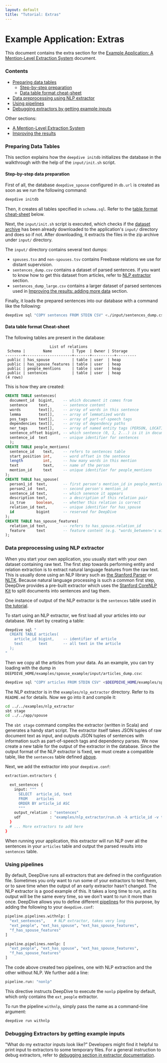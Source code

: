 ```yaml
---
layout: default
title: "Tutorial: Extras"
---
```


# Example Application: Extras

This document contains the extra section for the [Example Application: A Mention-Level
Extraction System](walkthrough.html) document.

### Contents

- [Preparing data tables](#data_tables)
  - [Step-by-step preparation](#data_tables_steps)
  - [Data table format cheat-sheet](#table_cheatsheet)
- [Data preprocessing using NLP extractor](#nlp_extractor)
- [Using pipelines](#pipelines)
- [Debugging extractors by getting example inputs](#debug_extractors)

Other sections:

- [A Mention-Level Extraction System](walkthrough.html)
- [Improving the results](walkthrough-improve.html)


### <a id="data_tables" href="#"></a> Preparing Data Tables

This section explains how the `deepdive initdb` initializes the database in the walkthrough with the help of the `input/init.sh` script.

#### <a id="data_tables_steps" href="#"></a> Step-by-step data preparation

First of all, the database `deepdive_spouse` configured in `db.url` is created as soon as we run the following command:

```bash
deepdive initdb
```

Then, it creates all tables specified in `schema.sql`.
Refer to the [table format cheat-sheet](#table_cheatsheet) below.

Next, the `input/init.sh` script is executed, which checks if the [dataset archive](http://i.stanford.edu/hazy/deepdive-tutorial-data.zip) has been already downloaded to the application's `input/` directory and does so if not.
After downloading, it extracts the files in the zip archive under `input/` directory.

The `input/` directory contains several text dumps:

- `spouses.tsv` and `non-spouses.tsv` contains Freebase relations we use for distant
  supervision.
- `sentences_dump.csv` contains a dataset of parsed sentences. If you
  want to know how to get this dataset from articles, refer to [NLP
  extractor](#nlp_extractor) section.
- `sentences_dump_large.csv` contains a larger dataset of parsed sentences used in [Improving the results: adding more data](walkthrough-improve.html#error-analysis-2) section.

Finally, it loads the prepared sentences into our database with a command like the following:

```bash
deepdive sql "COPY sentences FROM STDIN CSV" <./input/sentences_dump.csv
```

#### <a id="table_cheatsheet" href="#"></a> Data table format Cheat-sheet

The following tables are present in the database:

                        List of relations
     Schema |        Name         | Type  | Owner | Storage
    --------+---------------------+-------+----------+---------
     public | has_spouse          | table | user  | heap
     public | has_spouse_features | table | user  | heap
     public | people_mentions     | table | user  | heap
     public | sentences           | table | user  | heap
    (4 rows)

<a name="tables" href="#"></a>
This is how they are created:

```sql
CREATE TABLE sentences(
  document_id  bigint,    -- which document it comes from
  sentence     text,      -- sentence content
  words        text[],    -- array of words in this sentence
  lemma        text[],    -- array of lemmatized words
  pos_tags     text[],    -- array of part-of-speech tags
  dependencies text[],    -- array of dependency paths
  ner_tags     text[],    -- array of named entity tags (PERSON, LOCATION, etc)
  sentence_offset bigint, -- which sentence (0, 1, 2...) is it in document
  sentence_id  text       -- unique identifier for sentences
  );
CREATE TABLE people_mentions(
  sentence_id    text,    -- refers to sentences table
  start_position int,     -- word offset in the sentence
  length         int,     -- how many words in this mention
  text           text,    -- name of the person
  mention_id     text     -- unique identifier for people_mentions
);
CREATE TABLE has_spouse(
  person1_id  text,       -- first person's mention_id in people_mentions
  person2_id  text,       -- second person's mention_id
  sentence_id text,       -- which senence it appears
  description text,       -- a description of this relation pair
  is_true     boolean,    -- whether this relation is correct
  relation_id text,       -- unique identifier for has_spouse
  id          bigint      -- reserved for DeepDive
);
CREATE TABLE has_spouse_features(
  relation_id text,       -- refers to has_spouse.relation_id
  feature     text        -- feature content (e.g. "words_between='s wife")
);
```

### <a id="nlp_extractor" href="#"> </a> Data preprocessing using NLP extractor

When you start your own application, you usually start with your own dataset containing raw text.
The first step towards performing entity and relation extraction is to extract
natural language features from the raw text. This is usually done using an NLP
library such as [the Stanford
Parser](http://nlp.stanford.edu/software/lex-parser.shtml) or
[NLTK](http://nltk.org/). Because natural language processing is such a common
first step, DeepDive provides a pre-built extractor which uses the
[Stanford CoreNLP Kit](http://nlp.stanford.edu/software/corenlp.shtml)
to split documents into sentences and tag them.

One instance of output of the NLP extractor is the `sentences` table used in
[the tutorial](walkthrough.html).

To start using an NLP extractor, we first load all your articles into our
database. We start by creating a table:

```bash
deepdive sql "
  CREATE TABLE articles(
    article_id bigint,    -- identifier of article
    text       text       -- all text in the article
  );
"
```

Then we copy all the articles from your data. As an example, you can try loading with the dump in `DEEPDIVE_HOME/examples/spouse_example/input/articles_dump.csv`:

```bash
deepdive sql "COPY articles FROM STDIN CSV" <$DEEPDIVE_HOME/examples/spouse_example/input/articles_dump.csv
```

The NLP extractor is in the `examples/nlp_extractor` directory. Refer to
its `README.md` for details. Now we go into it and compile it:

```bash
cd ../../examples/nlp_extractor
sbt stage
cd ../../app/spouse
```

The `sbt stage` command compiles the extractor (written in Scala) and generates
a handy start script. The extractor itself takes JSON tuples of raw document
text as input, and outputs JSON tuples of sentences with information such as
part-of-speech tags and dependency parses. We now create a new table for the
output of the extractor in the database. Since the output format of the NLP
extractor is fixed, we must create a compatible table, like the `sentences`
table defined [above](#tables).

Next, we add the extractor into your `deepdive.conf`:

```bash
extraction.extractors {

  ext_sentences {
    input: """
      SELECT  article_id, text
      FROM    articles
      ORDER BY article_id ASC
      """
    output_relation : "sentences"
    udf             : "examples/nlp_extractor/run.sh -k article_id -v text -l 100 -t 4"
  }
  # ... More extractors to add here
}
```

When running your application, this extractor will run NLP over all the sentences in your `articles` table and output the parsed results into `sentences` table.

<a id="pipelines" href="#"> </a>

### Using pipelines

By default, DeepDive runs all extractors that are defined in the configuration
file. Sometimes you only want to run some of your extractors to test them, or to
save time when the output of an early extractor hasn't changed. The NLP
extractor is a good example of this. It takes a long time to run, and its output
will be the same every time, so we don't want to run it more than once. DeepDive
allows you to define different [pipelines](../running.html#pipelines) for this purpose, by
adding the following to your `deepdive.conf`:

```bash
pipeline.pipelines.withnlp: [
  "ext_sentences",    # NLP extractor, takes very long
  "ext_people", "ext_has_spouse", "ext_has_spouse_features",
  "f_has_spouse_features"
]

pipeline.pipelines.nonlp: [
  "ext_people", "ext_has_spouse", "ext_has_spouse_features",
  "f_has_spouse_features"
]
```

The code above created two pipelines, one with NLP extraction and the other
without NLP. We further add a line:

```bash
pipeline.run: "nonlp"
```

This directive instructs DeepDive to execute the `nonlp` pipeline by default, which only
contains the `ext_people` extractor.

To run the pipeline `withnlp`, simply pass the name as a command-line argument:

```bash
deepdive run withnlp
```

<a id="debug_extractors" href="#"> </a>

### Debugging Extractors by getting example inputs

"What do my extractor inputs look like?" Developers might find it helpful to
print input to extractors to some temporary files. For a general instruction to debug extractors, refer to [debugging section in extractor documentation](../extractors.html#debug_extractors).


